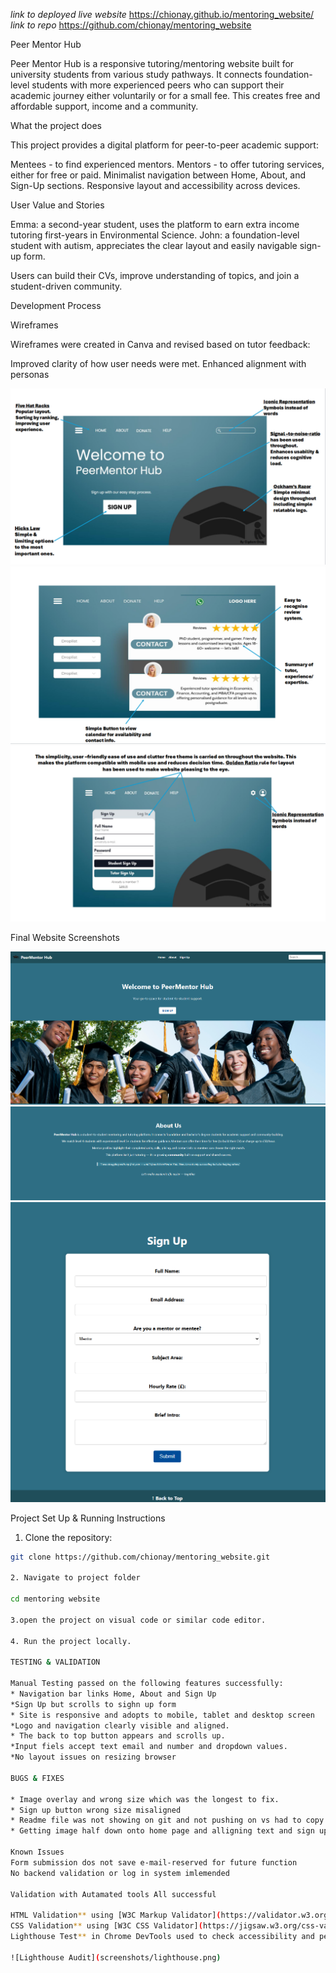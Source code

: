 *link to deployed live website*  https://chionay.github.io/mentoring_website/
*link to repo* https://github.com/chionay/mentoring_website

Peer Mentor Hub

Peer Mentor Hub is a responsive tutoring/mentoring website built for university students from various study pathways. It connects foundation-level students with more experienced peers who can support their academic journey either voluntarily or for a small fee. This creates free and affordable support, income and a community.

What the project does

This project provides a digital platform for peer-to-peer academic support:

Mentees - to find experienced mentors.
Mentors - to offer tutoring services, either for free or paid.
Minimalist navigation between Home, About, and Sign-Up sections.
Responsive layout and accessibility across devices.

User Value and Stories

Emma: a second-year student, uses the platform to earn extra income tutoring first-years in Environmental Science.
John: a foundation-level student with autism, appreciates the clear layout and easily navigable sign-up form.

Users can build their CVs, improve understanding of topics, and join a student-driven community.


Development Process

Wireframes

Wireframes were created in Canva and revised based on tutor feedback:

Improved clarity of how user needs were met.
Enhanced alignment with personas

![Wireframe 1](screenshots/wireframe-home.png)  
![Wireframe 2](screenshots/wireframe-review.png)  
![Wireframe 3](screenshots/wireframe-signup.png)

Final Website Screenshots

![Home Page](screenshots/final-home.png)  
![About Us](screenshots/final-about.png)  
![Sign Up](screenshots/final-signup.png)

Project Set Up & Running Instructions
1. Clone the repository:

 ```bash
git clone https://github.com/chionay/mentoring_website.git

2. Navigate to project folder 

cd mentoring website

3.open the project on visual code or similar code editor.

4. Run the project locally.

TESTING & VALIDATION 

Manual Testing passed on the following features successfully:
* Navigation bar links Home, About and Sign Up
*Sign Up but scrolls to sighn up form
* Site is responsive and adopts to mobile, tablet and desktop screen
*Logo and navigation clearly visible and aligned.
* The back to top button appears and scrolls up.
*Input fiels accept text email and number and dropdown values.
*No layout issues on resizing browser

BUGS & FIXES

* Image overlay and wrong size which was the longest to fix.
* Sign up button wrong size misaligned 
* Readme file was not showing on git and not pushing on vs had to copy and paste directly to git hub which i found out too late.
* Getting image half down onto home page and alligning text and sign up to top of page. Lots of error but fixed using object-fit

Known Issues
Form submission dos not save e-mail-reserved for future function
No backend validation or log in system imlemended 

Validation with Autamated tools All successful

HTML Validation** using [W3C Markup Validator](https://validator.w3.org/)
CSS Validation** using [W3C CSS Validator](https://jigsaw.w3.org/css-validator
Lighthouse Test** in Chrome DevTools used to check accessibility and performance

![Lighthouse Audit](screenshots/lighthouse.png)
